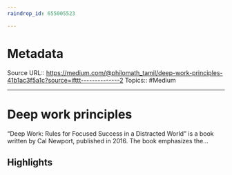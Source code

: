 ```yaml
---
raindrop_id: 655005523

---
```


# Metadata
Source URL:: https://medium.com/@philomath_tamil/deep-work-principles-41b1ac3f5a1c?source=ifttt--------------2
Topics:: #Medium

---
# Deep work principles

“Deep Work: Rules for Focused Success in a Distracted World” is a book written by Cal Newport, published in 2016. The book emphasizes the…

## Highlights
